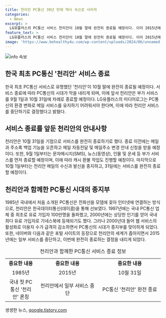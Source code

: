 ```yaml
---
title: 천리안 PC통신 39년 만에 역사 속으로 사라져
categories:
  - News
excerpt: >
  LG유플러스의 PC통신 서비스 천리안이 10월 말에 완전히 종료될 예정이다. 이미 2015년에는 일부 서비스를 중단했으며, 9월 1일에는 부가 서비스가 종료될 것이고, 10월 31일을 기점으로 완전히 종료된다. PC통신의 역사를 이끈 천리안이 시대의 변화에 대응하지 못하고 결국 서비스를 종료하는 것으로, 이는 PC통신의 종말을 상징하는 사건으로 평가된다. (150자)
feature_text: >
  LG유플러스의 PC통신 서비스 천리안이 10월 말에 완전히 종료될 예정이다. 이미 2015년에는 일부 서비스를 중단했으며, 9월 1일에는 부가 서비스가 종료될 것이고, 10월 31일을 기점으로 완전히 종료된다. PC통신의 역사를 이끈 천리안이 시대의 변화에 대응하지 못하고 결국 서비스를 종료하는 것으로, 이는 PC통신의 종말을 상징하는 사건으로 평가된다. (150자)
image: 'https://www.behealthy4u.com/wp-content/uploads/2024/06/unnamed-file.png'
---
```


<p><img src="https://www.behealthy4u.com/wp-content/uploads/2024/06/unnamed-file.png" alt="info 속보" /></p>

<h2 data-ke-size="size26">한국 최초 PC통신 '천리안' 서비스 종료</h2>

<p data-ke-size="size16">한국 최초 PC통신 서비스로 유명했던 '천리안'이 10월 말에 완전히 종료될 예정이다. 서비스 종료에 따라 PC통신의 시대가 막을 내리게 되며, 이에 앞서 천리안은 부가 서비스를 9월 1일과 10월 31일에 차례로 종료할 예정이다. LG유플러스의 미디어로그는 PC통신의 환경 변화로 메일 서비스를 유지하기 어려워서야 한다며, 이에 따라 천리안 서비스를 중단하기로 결정했다고 밝혔다.</p>

<h2 data-ke-size="size26">서비스 종료를 앞둔 천리안의 안내사항</h2>

<p data-ke-size="size16">천리안은 10월 31일을 기점으로 서비스를 완전히 종료하기로 했다. 종료 이전에는 메일과 주소록 백업 기능을 오픈하고 메일 자동전달 및 메일주소 변경 안내 신청을 받을 예정이다. 또한, 9월 1일부터는 문자메시지(SMS), 뉴스(동영상), 인물 및 운세 등 부가 서비스를 먼저 종료할 예정이며, 이에 따라 캐시 환불 작업도 진행할 예정이다. 마지막으로 10월 1일부터는 천리안 메일의 수신과 발신을 중지하고, 31일에는 서비스를 완전히 종료할 예정이다.</p>

<h2 data-ke-size="size26">천리안과 함께한 PC통신 시대의 종지부</h2>

<p data-ke-size="size16">1985년 국내에서 처음 소개된 PC통신은 전화선을 모뎀에 꽂아 인터넷에 연결하는 방식으로, 천리안은 한국데이터통신(데이콤)을 통해 선보였다. 1997년에는 국내 PC통신 업체 중 최초로 유료 가입자 100만명을 돌파했고, 2000년에는 상당한 인기를 얻어 국내 최다 유료 가입자로 기네스북에 등재되기도 했다. 그러나 2000년대 들어 웹 서비스의 활성화로 이용자 수가 급격히 감소하면서 PC통신의 시대가 종지부를 맞이하게 되었다. 또한, 네이버와 다음과 같은 포털 사이트의 등장으로 천리안의 세계가 좁아지면서 2015년에는 일부 서비스를 중단하고, 이번에 완전히 종료하는 결정을 내리게 되었다.</p>

<table>
  <caption>천리안과 함께한 PC통신 서비스 종료 정보</caption>
  <colgroup>
    <col style="width: 20%" />
    <col style="width: 40%" />
    <col style="width: 40%" />
  </colgroup>
  <tr>
    <td style="text-align: center; height: 17px;"><b>중요한 내용</b></td>
    <td style="text-align: center; height: 17px;"><b>중요한 내용</b></td>
    <td style="text-align: center; height: 17px;"><b>중요한 내용</b></td>
  </tr>
  <tr>
    <td style="text-align: center;">1985년</td>
    <td style="text-align: center;">2015년</td>
    <td style="text-align: center;">10월 31일</td>
  </tr>
  <tr>
    <td style="text-align: center;">국내 첫 PC통신 '천리안' 론칭</td>
    <td style="text-align: center;">천리안에서 일부 서비스 중단</td>
    <td style="text-align: center;">PC통신 '천리안' 완전 종료</td>
  </tr>
</table>

<p data-ke-size="size16"></p>
생생한 뉴스, <a href="https://qoogle.tistory.com" rel="dofollow">qoogle.tistory.com</a>


